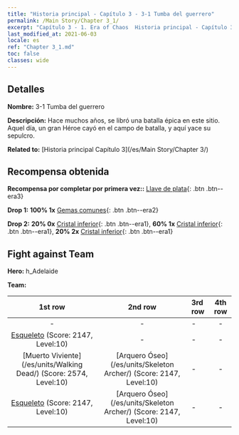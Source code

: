 ```yaml
---
title: "Historia principal - Capítulo 3 - 3-1 Tumba del guerrero"
permalink: /Main Story/Chapter 3_1/
excerpt: "Capítulo 3 - 1. Era of Chaos  Historia principal - Capítulo 3_1. 3-1 Tumba del guerrero"
last_modified_at: 2021-06-03
locale: es
ref: "Chapter 3_1.md"
toc: false
classes: wide
---
```


## Detalles

 **Nombre:** 3-1 Tumba del guerrero

 **Descripción:** Hace muchos años, se libró una batalla épica en este sitio. Aquel día, un gran Héroe cayó en el campo de batalla, y aquí yace su sepulcro.

 **Related to:** [Historia principal Capítulo 3](/es/Main Story/Chapter 3/)

## Recompensa obtenida

 **Recompensa por completar por primera vez::** [Llave de plata](/ItemsES/con_693/){: .btn .btn--era3}

 **Drop 1:** **100% 1x** [Gemas comunes](/ItemsES/mat_10/){: .btn .btn--era2}

 **Drop 2:** **20% 0x** [Cristal inferior](/ItemsES/mat_5/){: .btn .btn--era1}, **60% 1x** [Cristal inferior](/ItemsES/mat_5/){: .btn .btn--era1}, **20% 2x** [Cristal inferior](/ItemsES/mat_5/){: .btn .btn--era1}


## Fight against Team
 **Hero:** h_Adelaide

 **Team:**


  | 1st row | 2nd row | 3rd row | 4th row |
  |:----:|:----:|:----|:----:|
  | - | - | - | - |
  | [Esqueleto](/es/units/Skeleton/) (Score: 2147, Level:10)  | - | - | - |
  | [Muerto Viviente](/es/units/Walking Dead/) (Score: 2574, Level:10)  | [Arquero Óseo](/es/units/Skeleton Archer/) (Score: 2147, Level:10)  | - | - |
  | [Esqueleto](/es/units/Skeleton/) (Score: 2147, Level:10)  | [Arquero Óseo](/es/units/Skeleton Archer/) (Score: 2147, Level:10)  | - | - |


